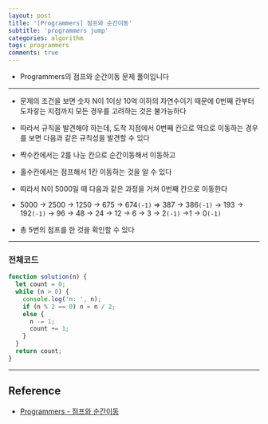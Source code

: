 ```yaml
---
layout: post
title: '[Programmers] 점프와 순간이동'
subtitle: 'programmers jump'
categories: algorithm
tags: programmers
comments: true
---
```


- Programmers의 점프와 순간이동 문제 풀이입니다

---

- 문제의 조건을 보면 숫자 N이 1이상 10억 이하의 자연수이기 때문에 0번째 칸부터 도차갛는 지점까지 모든 경우를 고려하는 것은 불가능하다

- 따라서 규칙을 발견해야 하는데, 도착 지점에서 0번째 칸으로 역으로 이동하는 경우를 보면 다음과 같은 규칙성을 발견할 수 있다

- 짝수칸에서는 2를 나눈 칸으로 순간이동해서 이동하고

- 홀수칸에서는 점프해서 1칸 이동하는 것을 알 수 있다

- 따라서 N이 5000일 때 다음과 같은 과정을 거쳐 0번째 칸으로 이동한다

- 5000 -> 2500 -> 1250 -> 675 -> 674`(-1)` => 387 -> 386`(-1)` -> 193 -> 192`(-1)` -> 96 -> 48 -> 24 -> 12 -> 6 -> 3 -> 2`(-1)` ->1 -> 0`(-1)`

- 총 5번의 점프를 한 것을 확인할 수 있다

---

### 전체코드

```javascript
function solution(n) {
  let count = 0;
  while (n > 0) {
    console.log('n: ', n);
    if (n % 2 == 0) n = n / 2;
    else {
      n -= 1;
      count += 1;
    }
  }
  return count;
}
```

---

## Reference

- [Programmers - 점프와 순간이동](https://programmers.co.kr/learn/courses/30/lessons/12980)

